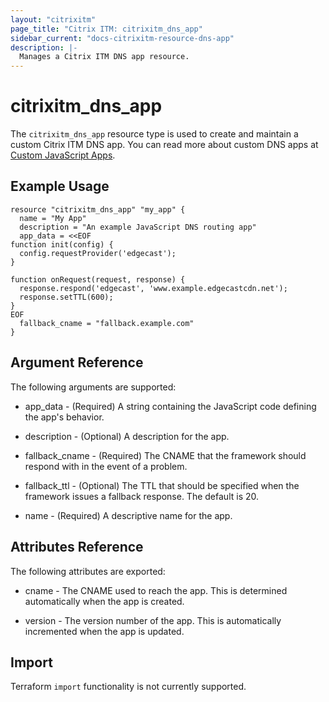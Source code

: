 ```yaml
---
layout: "citrixitm"
page_title: "Citrix ITM: citrixitm_dns_app"
sidebar_current: "docs-citrixitm-resource-dns-app"
description: |-
  Manages a Citrix ITM DNS app resource.
---
```


# citrixitm_dns_app

The `citrixitm_dns_app` resource type is used to create and maintain a custom Citrix ITM DNS app. You can read more about custom DNS apps at [Custom JavaScript Apps](https://docs.citrix.com/en-us/citrix-intelligent-traffic-management/openmix.html#custom-javascript-apps).

## Example Usage

```hcl
resource "citrixitm_dns_app" "my_app" {
  name = "My App"
  description = "An example JavaScript DNS routing app"
  app_data = <<EOF
function init(config) {
  config.requestProvider('edgecast');
}

function onRequest(request, response) {
  response.respond('edgecast', 'www.example.edgecastcdn.net');
  response.setTTL(600);
}
EOF
  fallback_cname = "fallback.example.com"
}
```

## Argument Reference

The following arguments are supported:

* app_data - (Required) A string containing the JavaScript code defining the app's behavior.

* description - (Optional) A description for the app.

* fallback_cname - (Required) The CNAME that the framework should respond with in the event of a problem.

* fallback_ttl - (Optional) The TTL that should be specified when the framework issues a fallback response. The default is 20.

* name - (Required) A descriptive name for the app.

## Attributes Reference

The following attributes are exported:

* cname - The CNAME used to reach the app. This is determined automatically when the app is created.

* version - The version number of the app. This is automatically incremented when the app is updated.

## Import

Terraform `import` functionality is not currently supported.


